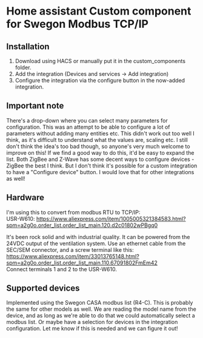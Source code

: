 # Home assistant Custom component for Swegon Modbus TCP/IP

## Installation

1. Download using HACS or manually put it in the custom_components folder.
2. Add the integration (Devices and services -> Add integration)
3. Configure the integration via the configure button in the now-added integration.

## Important note

There's a drop-down where you can select many parameters for configuration. This was an attempt to be able to configure a lot of parameters without adding many entities etc. This didn't work out too well I think, as it's difficult to understand what the values are, scaling etc. I still don't think the idea's too bad though, so anyone's very much welcome to improve on this! If we find a good way to do this, it'd be easy to expand the list.
Both ZigBee and Z-Wave has some decent ways to configure devices - ZigBee the best I think. But I don't think it's possible for a custom integration to have a "Configure device" button. I would love that for other integrations as well!

## Hardware

I'm using this to convert from modbus RTU to TCP/IP:     
USR-W610: https://www.aliexpress.com/item/1005005321384583.html?spm=a2g0o.order_list.order_list_main.120.d2c01802wPBgq0

It's been rock solid and with industrial quality. 
It can be powered from the 24VDC output of the ventilation system.
Use an ethernet cable from the SEC/SEM connector, and a screw terminal like this:  
https://www.aliexpress.com/item/33013765148.html?spm=a2g0o.order_list.order_list_main.110.67091802FmEm42  
Connect terminals 1 and 2 to the USR-W610.

## Supported devices

Implemented using the Swegon CASA modbus list (R4-C). This is probably the same for other models as well. We are reading the model name from the device, and as long as we're able to do that we could automatically select a modbus list. Or maybe have a selection for devices in the integration configuration. Let me know if this is needed and we can figure it out!
